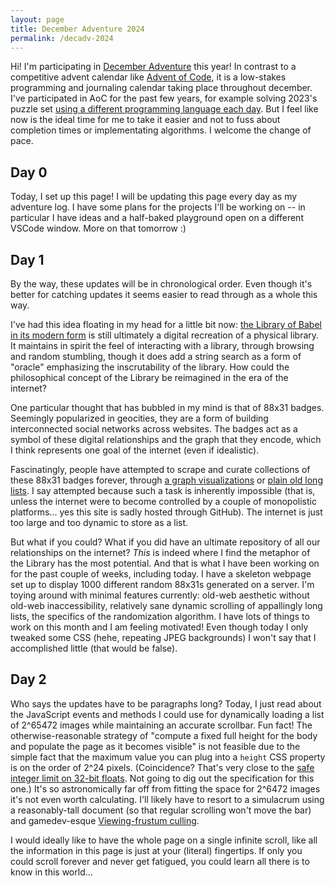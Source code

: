 ```yaml
---
layout: page
title: December Adventure 2024
permalink: /decadv-2024
---
```


Hi! I'm participating in [December Adventure][decadv] this year! In contrast
to a competitive advent calendar like [Advent of Code][aoc], it is a low-stakes
programming and journaling calendar taking place throughout december. I've
participated in AoC for the past few years, for example solving 2023's puzzle 
set [using a different programming language each day][my aoc2023]. But I feel
like now is the ideal time for me to take it easier and not to fuss about
completion times or implementating algorithms. I welcome the change of pace.

## Day 0

Today, I set up this page! I will be updating this page every day as my
adventure log. I have some plans for the projects I'll be working on -- in
particular I have ideas and a half-baked playground open on a different VSCode
window. More on that tomorrow :)


## Day 1

By the way, these updates will be in chronological order. Even though it's
better for catching updates it seems easier to read through as a whole this way.

I've had this idea floating in my head for a little bit now: 
[the Library of Babel in its modern form][babel website] is still ultimately
a digital recreation of a physical library. It maintains in spirit the feel of
interacting with a library, through browsing and random stumbling, though
it does add a string search as a form of "oracle" emphasizing the inscrutability
of the library. How could the philosophical concept of the Library be 
reimagined in the era of the internet? 

One particular thought that has bubbled in my mind is that of 88x31 badges.
Seemingly popularized in geocities, they are a form of building interconnected
social networks across websites. The badges act as a symbol of these digital
relationships and the graph that they encode, which I think represents one goal
of the internet (even if idealistic).

Fascinatingly, people have attempted to scrape and curate collections of these 
88x31 badges forever, through [a graph visualizations][88x31 grapher] or 
[plain old long lists][88x31 lister]. I say attempted because such a task is
inherently impossible (that is, unless the internet were to become controlled
by a couple of monopolistic platforms... yes this site is sadly hosted through
GitHub). The internet is just too large and too dynamic to store as a list.

But what if you could? What if you did have an ultimate repository of all our
relationships on the internet? *This* is indeed where I find the metaphor of
the Library has the most potential. And that is what I have been working on
for the past couple of weeks, including today. I have a skeleton webpage
set up to display 1000 different random 88x31s generated on a server. I'm
toying around with minimal features currently: old-web aesthetic without old-web
inaccessibility, relatively sane dynamic scrolling of appallingly long lists, 
the specifics of the randomization algorithm. I have lots of things to work on
this month and I am feeling motivated! Even though today I only tweaked some CSS
(hehe, repeating JPEG backgrounds) I won't say that I accomplished little (that
would be false).

## Day 2

Who says the updates have to be paragraphs long? Today, I just read about the 
JavaScript events and methods I could use for dynamically loading a list of
2^65472 images while maintaining an accurate scrollbar. Fun fact! The
otherwise-reasonable strategy of "compute a fixed full height for the body
and populate the page as it becomes visible" is not feasible due to the simple
fact that the maximum value you can plug into a `height` CSS property is on
the order of 2^24 pixels. (Coincidence? That's very close to the 
[safe integer limit on 32-bit floats][f32 safe ints]. Not going to dig out the 
specification for this one.) It's so astronomically far off from fitting the 
space for 2^6472 images it's not even worth calculating. I'll likely have to 
resort to a simulacrum using a reasonably-tall document (so that regular 
scrolling won't move the bar) and gamedev-esque 
[Viewing-frustum culling][fancy culling].

I would ideally like to have the whole page on a single infinite scroll, like 
all the information in this page is just at your (literal) fingertips. If only 
you could scroll forever and never get fatigued, you could learn all there is 
to know in this world...

[decadv]: https://eli.li/december-adventure
[aoc]: https://adventofcode.com/
[my aoc2023]: https://github.com/RocketRace/aoc2023

[babel website]: https://libraryofbabel.info
[88x31 grapher]: https://eightyeightthirty.one/
[88x31 lister]: https://88x31db.com/

[f32 safe ints]: https://en.wikipedia.org/wiki/Single-precision_floating-point_format#Precision_limitations_on_integer_values
[fancy culling]: https://en.wikipedia.org/wiki/Hidden-surface_determination#Viewing-frustum_culling

